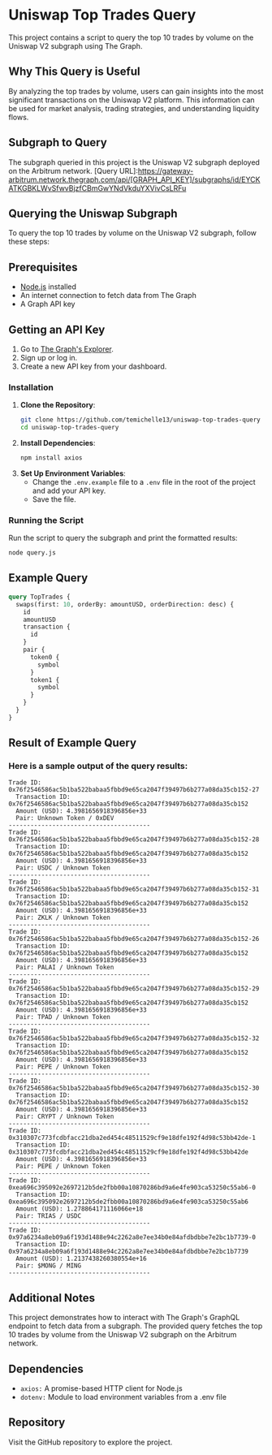 # Uniswap Top Trades Query

This project contains a script to query the top 10 trades by volume on the Uniswap V2 subgraph using The Graph.

## Why This Query is Useful

By analyzing the top trades by volume, users can gain insights into the most significant transactions on the Uniswap V2 platform. This information can be used for market analysis, trading strategies, and understanding liquidity flows.

## Subgraph to Query

The subgraph queried in this project is the Uniswap V2 subgraph deployed on the Arbitrum network.
[Query URL]:https://gateway-arbitrum.network.thegraph.com/api/[GRAPH_API_KEY]/subgraphs/id/EYCKATKGBKLWvSfwvBjzfCBmGwYNdVkduYXVivCsLRFu

## Querying the Uniswap Subgraph

To query the top 10 trades by volume on the Uniswap V2 subgraph, follow these steps:

## Prerequisites

- [Node.js](https://nodejs.org/) installed
- An internet connection to fetch data from The Graph
- A Graph API key

## Getting an API Key

1. Go to [The Graph's Explorer](https://thegraph.com/explorer/).
2. Sign up or log in.
3. Create a new API key from your dashboard.

### Installation

1. **Clone the Repository**:
   ```bash
   git clone https://github.com/temichelle13/uniswap-top-trades-query
   cd uniswap-top-trades-query
   ```
2. **Install Dependencies**:
   ```bash
   npm install axios
   ```
3. **Set Up Environment Variables**:
   - Change the `.env.example` file to a `.env` file in the root of the project and add your API key.
   - Save the file.
  
### Running the Script
Run the script to query the subgraph and print the formatted results:
  ```bash
node query.js
```
## Example Query

```graphql
query TopTrades {
  swaps(first: 10, orderBy: amountUSD, orderDirection: desc) {
    id
    amountUSD
    transaction {
      id
    }
    pair {
      token0 {
        symbol
      }
      token1 {
        symbol
      }
    }
  }
}
```

## Result of Example Query
### Here is a sample output of the query results:
```
Trade ID: 0x76f2546586ac5b1ba522babaa5fbbd9e65ca2047f39497b6b277a08da35cb152-27
  Transaction ID: 0x76f2546586ac5b1ba522babaa5fbbd9e65ca2047f39497b6b277a08da35cb152
  Amount (USD): 4.3981656918396856e+33
  Pair: Unknown Token / 0xDEV
---------------------------------------
Trade ID: 0x76f2546586ac5b1ba522babaa5fbbd9e65ca2047f39497b6b277a08da35cb152-28
  Transaction ID: 0x76f2546586ac5b1ba522babaa5fbbd9e65ca2047f39497b6b277a08da35cb152
  Amount (USD): 4.3981656918396856e+33
  Pair: USDC / Unknown Token
---------------------------------------
Trade ID: 0x76f2546586ac5b1ba522babaa5fbbd9e65ca2047f39497b6b277a08da35cb152-31
  Transaction ID: 0x76f2546586ac5b1ba522babaa5fbbd9e65ca2047f39497b6b277a08da35cb152
  Amount (USD): 4.3981656918396856e+33
  Pair: ZKLK / Unknown Token
---------------------------------------
Trade ID: 0x76f2546586ac5b1ba522babaa5fbbd9e65ca2047f39497b6b277a08da35cb152-26
  Transaction ID: 0x76f2546586ac5b1ba522babaa5fbbd9e65ca2047f39497b6b277a08da35cb152
  Amount (USD): 4.3981656918396856e+33
  Pair: PALAI / Unknown Token
---------------------------------------
Trade ID: 0x76f2546586ac5b1ba522babaa5fbbd9e65ca2047f39497b6b277a08da35cb152-29
  Transaction ID: 0x76f2546586ac5b1ba522babaa5fbbd9e65ca2047f39497b6b277a08da35cb152
  Amount (USD): 4.3981656918396856e+33
  Pair: TPAD / Unknown Token
---------------------------------------
Trade ID: 0x76f2546586ac5b1ba522babaa5fbbd9e65ca2047f39497b6b277a08da35cb152-32
  Transaction ID: 0x76f2546586ac5b1ba522babaa5fbbd9e65ca2047f39497b6b277a08da35cb152
  Amount (USD): 4.3981656918396856e+33
  Pair: PEPE / Unknown Token
---------------------------------------
Trade ID: 0x76f2546586ac5b1ba522babaa5fbbd9e65ca2047f39497b6b277a08da35cb152-30
  Transaction ID: 0x76f2546586ac5b1ba522babaa5fbbd9e65ca2047f39497b6b277a08da35cb152
  Amount (USD): 4.3981656918396856e+33
  Pair: CRYPT / Unknown Token
---------------------------------------
Trade ID: 0x310307c773fcdbfacc21dba2ed454c48511529cf9e18dfe192f4d98c53bb42de-1
  Transaction ID: 0x310307c773fcdbfacc21dba2ed454c48511529cf9e18dfe192f4d98c53bb42de
  Amount (USD): 4.3981656918396856e+33
  Pair: PEPE / Unknown Token
---------------------------------------
Trade ID: 0xea696c395092e2697212b5de2fbb00a10870286bd9a6e4fe903ca53250c55ab6-0
  Transaction ID: 0xea696c395092e2697212b5de2fbb00a10870286bd9a6e4fe903ca53250c55ab6
  Amount (USD): 1.278864171116066e+18
  Pair: TRIAS / USDC
---------------------------------------
Trade ID: 0x97a6234a8eb09a6f193d1488e94c2262a8e7ee34b0e84afdbdbbe7e2bc1b7739-0
  Transaction ID: 0x97a6234a8eb09a6f193d1488e94c2262a8e7ee34b0e84afdbdbbe7e2bc1b7739
  Amount (USD): 1.2137438260380554e+16
  Pair: $MONG / MING
---------------------------------------
```
## Additional Notes
This project demonstrates how to interact with The Graph's GraphQL endpoint to fetch data from a subgraph. The provided query fetches the top 10 trades by volume from the Uniswap V2 subgraph on the Arbitrum network.

## Dependencies
- `axios:` A promise-based HTTP client for Node.js
- `dotenv:` Module to load environment variables from a .env file

## Repository
Visit the GitHub repository to explore the project.
